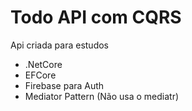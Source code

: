 # Todo API com CQRS

Api criada para estudos 

- .NetCore 
- EFCore
- Firebase para Auth
- Mediator Pattern  (Não usa o mediatr) 